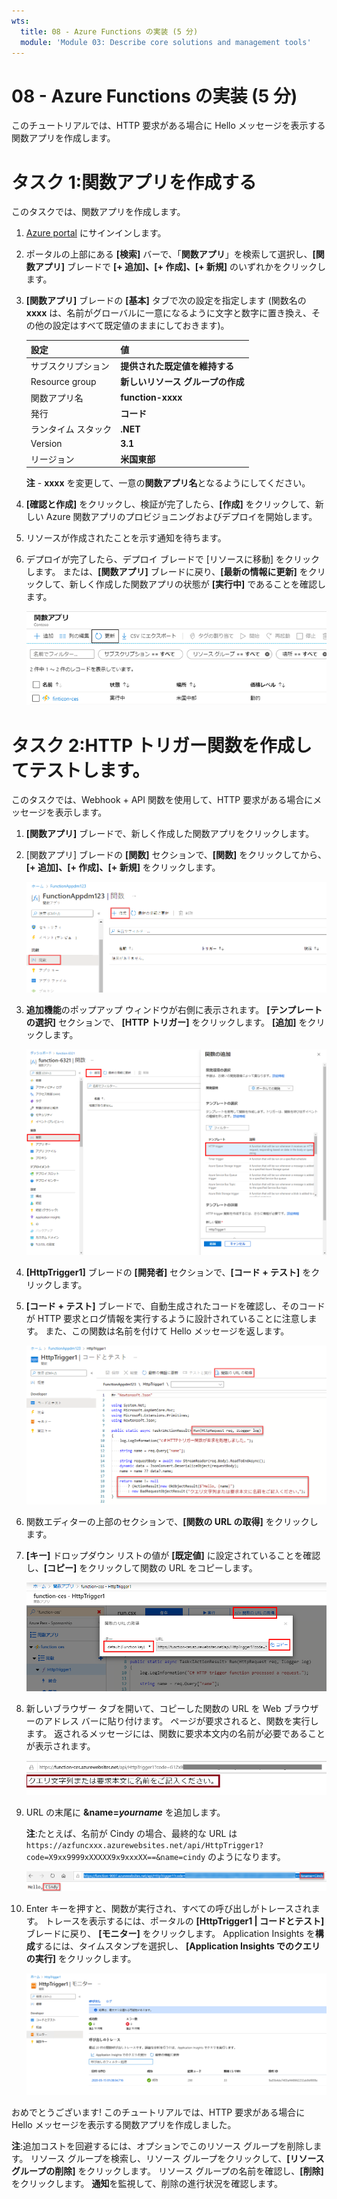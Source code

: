 ```yaml
---
wts:
  title: 08 - Azure Functions の実装 (5 分)
  module: 'Module 03: Describe core solutions and management tools'
---
```

# <a name="08---implement-azure-functions-5-min"></a>08 - Azure Functions の実装 (5 分)

このチュートリアルでは、HTTP 要求がある場合に Hello メッセージを表示する関数アプリを作成します。 

# <a name="task-1-create-a-function-app"></a>タスク 1:関数アプリを作成する 

このタスクでは、関数アプリを作成します。

1. [Azure portal](https://portal.azure.com) にサインインします。

2. ポータルの上部にある **[検索]** バーで、「**関数アプリ**」を検索して選択し、**[関数アプリ]** ブレードで **[+ 追加]、[+ 作成]、[+ 新規]** のいずれかをクリックします。

3. **[関数アプリ]** ブレードの **[基本]** タブで次の設定を指定します (関数名の **xxxx** は、名前がグローバルに一意になるように文字と数字に置き換え、その他の設定はすべて既定値のままにしておきます)。 

    | 設定 | 値 |
    | -- | --|
    | サブスクリプション | **提供された既定値を維持する** |
    | Resource group | **新しいリソース グループの作成** |
    | 関数アプリ名 | **function-xxxx** |
    | 発行 | **コード** |
    | ランタイム スタック | **.NET** |
    | Version | **3.1** |
    | リージョン | **米国東部** |

    **注** - **xxxx** を変更して、一意の**関数アプリ名**となるようにしてください。

4. **[確認と作成]** をクリックし、検証が完了したら、**[作成]** をクリックして、新しい Azure 関数アプリのプロビジョニングおよびデプロイを開始します。

5. リソースが作成されたことを示す通知を待ちます。

6. デプロイが完了したら、デプロイ ブレードで [リソースに移動] をクリックします。 または、**[関数アプリ]** ブレードに戻り、**[最新の情報に更新]** をクリックして、新しく作成した関数アプリの状態が **[実行中]** であることを確認します。 

    ![新しい関数アプリの [関数アプリ] ページのスクリーンショット。](../images/0701.png)

# <a name="task-2-create-a-http-triggered-function-and-test"></a>タスク 2:HTTP トリガー関数を作成してテストします。

このタスクでは、Webhook + API 関数を使用して、HTTP 要求がある場合にメッセージを表示します。 

1. **[関数アプリ]** ブレードで、新しく作成した関数アプリをクリックします。 

2. [関数アプリ] ブレードの **[関数]** セクションで、**[関数]** をクリックしてから、**[+ 追加]、[+ 作成]、[+ 新規]** をクリックします。

    ![Azure portal 内の .NET 向け Azure Functions の [はじめに] ペインに表示される [開発環境を選択する] 手順のスクリーンショット。 新しいポータル内関数を作成するための表示要素が強調表示されます。 強調表示される要素は、関数アプリの展開、新しい関数の追加、ポータル内、そして続行ボタンです。](../images/0702.png)

3. **追加機能**のポップアップ ウィンドウが右側に表示されます。 **[テンプレートの選択]** セクションで、 **[HTTP トリガー]** をクリックします。 **[追加]** をクリックします。 

    ![Azure Portal 内のドット ネットの [はじめに] ペインの Azure Functions で関数を作成する手順のスクリーンショット。 Azure Functions に新しい webhook を追加するために使用する表示要素を示す HTTP トリガー カードが強調表示されます。](../images/0702a.png)

4. **[HttpTrigger1]** ブレードの **[開発者]** セクションで、**[コード + テスト]** をクリックします。 

5. **[コード + テスト]** ブレードで、自動生成されたコードを確認し、そのコードが HTTP 要求とログ情報を実行するように設計されていることに注意します。 また、この関数は名前を付けて Hello メッセージを返します。 

    ![関数コードのスクリーンショット。 Hello メッセージが強調表示されます。](../images/0704.png)

6. 関数エディターの上部のセクションで、**[関数の URL の取得]** をクリックします。 

7. **[キー]** ドロップダウン リストの値が **[既定値]** に設定されていることを確認し、**[コピー]** をクリックして関数の URL をコピーします。 

    ![Azure ポータルの関数エディター内の関数 URL 取得ペインのスクリーンショット。 [関数の URL の取得] ボタン、[設定器] ドロップダウン リスト、[URL をコピーする] ボタンの表示要素が強調表示され、関数エディターから関数の URL を取得してコピーする方法が示されています。](../images/0705.png)

8. 新しいブラウザー タブを開いて、コピーした関数の URL を Web ブラウザーのアドレス バーに貼り付けます。 ページが要求されると、関数を実行します。 返されるメッセージには、関数に要求本文内の名前が必要であることが表示されます。

    ![名前の提供を求めるメッセージのスクリーンショット。](../images/0706.png)

9. URL の末尾に **&name=*yourname*** を追加します。

    **注**:たとえば、名前が Cindy の場合、最終的な URL は `https://azfuncxxx.azurewebsites.net/api/HttpTrigger1?code=X9xx9999xXXXXX9x9xxxXX==&name=cindy` のようになります。

    ![強調表示された関数 URL のスクリーンショットと、Web ブラウザーのアドレス バーに追加されたユーザー名の例。 メイン ブラウザー ウィンドウ内に関数の出力を示す Hello メッセージとユーザー名も強調表示されます。](../images/0707.png)

10. Enter キーを押すと、関数が実行され、すべての呼び出しがトレースされます。 トレースを表示するには、ポータルの **[HttpTrigger1 \| コードとテスト]** ブレードに戻り、 **[モニター]** をクリックします。 Application Insights を**構成**するには、タイムスタンプを選択し、 **[Application Insights でのクエリの実行]** をクリックします。

    ![Azure Portal の関数エディター内で関数を実行した結果のトレース情報ログのスクリーンショット。](../images/0709.png) 

おめでとうございます! このチュートリアルでは、HTTP 要求がある場合に Hello メッセージを表示する関数アプリを作成しました。  

**注**:追加コストを回避するには、オプションでこのリソース グループを削除します。 リソース グループを検索し、リソース グループをクリックして、**[リソース グループの削除]** をクリックします。 リソース グループの名前を確認し、**[削除]** をクリックします。 **通知**を監視して、削除の進行状況を確認します。
